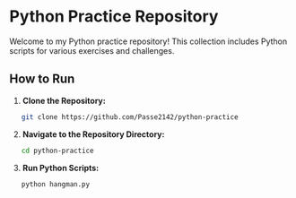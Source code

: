 # Python Practice Repository

Welcome to my Python practice repository! This collection includes Python scripts for various exercises and challenges.

## How to Run

1. **Clone the Repository:**
```bash
   git clone https://github.com/Passe2142/python-practice
```   
2. **Navigate to the Repository Directory:**

```bash
   cd python-practice
```

3. **Run Python Scripts:**

 ```bash
    python hangman.py


